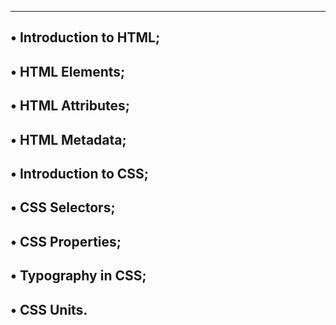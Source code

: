 --------------------------------------------------------------------------------------
• Introduction to HTML;
--------------------------------------------------------------------------------------
• HTML Elements;
--------------------------------------------------------------------------------------
• HTML Attributes;
--------------------------------------------------------------------------------------
• HTML Metadata;
--------------------------------------------------------------------------------------
• Introduction to CSS;
--------------------------------------------------------------------------------------
• CSS Selectors;
--------------------------------------------------------------------------------------
• CSS Properties;
--------------------------------------------------------------------------------------
• Typography in CSS;
--------------------------------------------------------------------------------------
• CSS Units.
--------------------------------------------------------------------------------------
